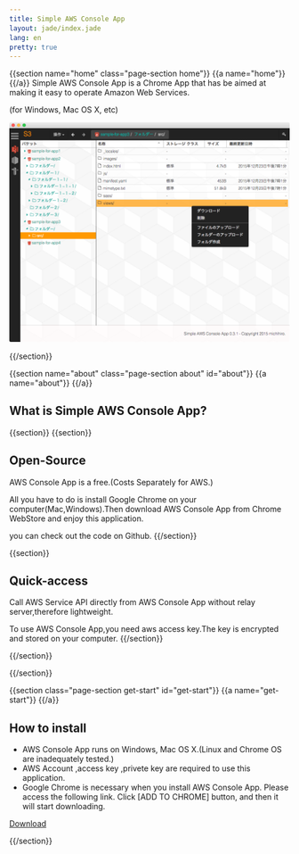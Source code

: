 ```yaml
---
title: Simple AWS Console App
layout: jade/index.jade
lang: en
pretty: true
---
```


{{section name="home" class="page-section home"}}
{{a name="home"}}
{{/a}}
Simple AWS Console App is a Chrome App that has be aimed at making it easy to operate Amazon Web Services.

(for Windows, Mac OS X, etc)

![screen shot](img/screenshot1.png)

{{/section}}

{{section name="about" class="page-section about" id="about"}}
{{a name="about"}}
{{/a}}
## What is Simple AWS Console App?

{{section}}
{{section}}
## Open-Source

AWS Console App is a free.(Costs Separately for AWS.)

All you have to do is install Google Chrome on your computer(Mac,Windows).Then download AWS Console App from Chrome WebStore and enjoy this application.

you can check out the code on Github.
{{/section}}

{{section}}
## Quick-access

Call AWS Service API directly from AWS Console App without relay server,therefore lightweight.

To use AWS Console App,you need aws access key.The key is encrypted and stored on your computer.
{{/section}}

{{/section}}

{{/section}}

{{section class="page-section get-start" id="get-start"}}
{{a name="get-start"}}
{{/a}}
## How to install

- AWS Console App runs on Windows, Mac OS X.(Linux and Chrome OS are  inadequately tested.)
- AWS Account ,access key ,privete key are required to use this application.
- Google Chrome is necessary when you install AWS Console App. Please access the following link. Click [ADD TO CHROME] button, and then it will start downloading.

[Download](https://chrome.google.com/webstore/detail/aws-console-app/npmoddlmdecogbedcedcnnaikakheell)

{{/section}}

